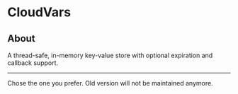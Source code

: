 # CloudVars

## About
A thread-safe, in-memory key-value store with optional expiration and callback support.

---
Chose the one you prefer. Old version will not be maintained anymore.

